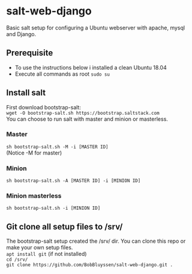 # salt-web-django
Basic salt setup for configuring a Ubuntu webserver with apache, mysql and Django.

## Prerequisite
- To use the instructions below i installed a clean Ubuntu 18.04
- Execute all commands as root ```sudo su```  

## Install salt
First download bootstrap-salt:  
```wget -O bootstrap-salt.sh https://bootstrap.saltstack.com```  
You can choose to run salt with master and minion or masterless.

### Master 
```sh bootstrap-salt.sh -M -i [MASTER ID]```  
(Notice -M for master)

### Minion  
```sh bootstrap-salt.sh -A [MASTER ID] -i [MINION ID]``` 

### Minion masterless 
```sh bootstrap-salt.sh -i [MINION ID]```

## Git clone all setup files to /srv/
The bootstrap-salt setup created the /srv/ dir. You can clone this repo or make your own setup files.  
```apt install git``` (if not installed)  
```cd /srv/```  
```git clone https://github.com/BobBluyssen/salt-web-django.git .```  

